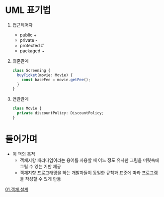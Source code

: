 # UML 표기법

1. 접근제어자

   - public +
   - private -
   - protected #
   - packaged ~

2. 의존관계
   ```typescript
   class Screening {
     buyTicket(movie: Movie) {
       const baseFee = movie.getFee();
     }
   }
   ```
3. 연관관계
   ```typescript
   class Movie {
     private discountPolicy: DiscountPolicy;
   }
   ```

# 들어가며

- 이 책의 목적
  - 객체지향 패러다임이라는 용어를 사용할 때 어느 정도 유사한 그림을 머릿속에 그릴 수 있는 기반 제공
  - 객체지향 프로그래밍을 하는 개발자들이 동일한 규칙과 표준에 따라 프로그램을 작성할 수 있게 만듦

[01.객체,설계](01.%EA%B0%9D%EC%B2%B4%2C%EC%84%A4%EA%B3%84.md)
